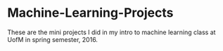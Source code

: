 # Machine-Learning-Projects
These are the mini projects I did in my intro to machine learning class at UofM in spring semester, 2016.
